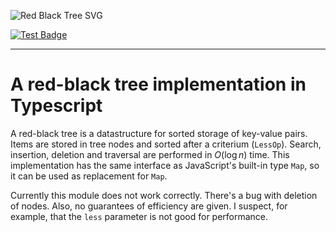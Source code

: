 ![Red Black Tree SVG](https://upload.wikimedia.org/wikipedia/commons/1/10/Red-black_tree_example_nN.svg)

[![Test Badge](https://pallas.txk.ch/nalply/rbts/badge?branch=master)](https://pallas.txk.ch/nalply/rbts/)

---

# A red-black tree implementation in Typescript

A red-black tree is a datastructure for sorted storage of key-value pairs.
Items are stored in tree nodes and sorted after a criterium (`LessOp`).
Search, insertion, deletion and traversal are performed in $O(\log n)$ time.
This implementation has the same interface as JavaScript's built-in type
`Map`, so it can be used as replacement for `Map`.

Currently this module does not work correctly. There's a bug with deletion
of nodes. Also, no guarantees of efficiency are given. I suspect, for example,
that the `less` parameter is not good for performance.
